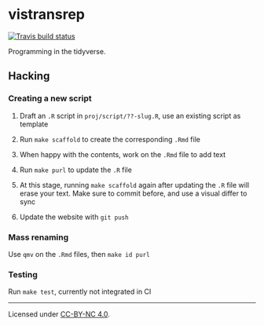 # vistransrep

<!-- badges: start -->
[![Travis build status](https://travis-ci.org/krlmlr/vistransrep.svg?branch=master)](https://travis-ci.org/krlmlr/vistransrep)
<!-- badges: end -->

Programming in the tidyverse.

## Hacking

### Creating a new script

1. Draft an `.R` script in `proj/script/??-slug.R`, use an existing script as template

2. Run `make scaffold` to create the corresponding `.Rmd` file

3. When happy with the contents, work on the `.Rmd` file to add text

4. Run `make purl` to update the `.R` file

5. At this stage, running `make scaffold` again after updating the `.R` file will erase your text. Make sure to commit before, and use a visual differ to sync

6. Update the website with `git push`

### Mass renaming

Use `qmv` on the `.Rmd` files, then `make id purl`

### Testing

Run `make test`, currently not integrated in CI

---

Licensed under [CC-BY-NC 4.0](https://creativecommons.org/licenses/by-nc/4.0/).
